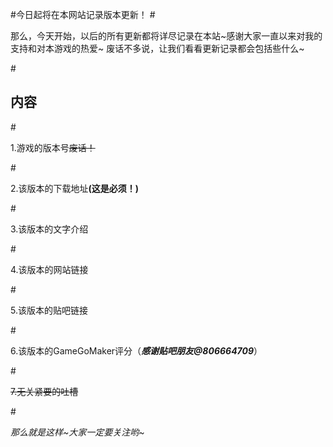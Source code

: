 #<h>今日起将在本网站记录版本更新！</h>
#<p>  那么，今天开始，以后的所有更新都将详尽记录在本站~感谢大家一直以来对我的支持和对本游戏的热爱~
  废话不多说，让我们看看更新记录都会包括些什么~</p>
#<h2>内容</h2>
#<p>  1.游戏的版本号<strike>废话！</strike></p>
#<p>  2.该版本的下载地址<b>(这是必须！)</b></p>
#<p>  3.该版本的文字介绍</p>
#<p>  4.该版本的网站链接</p>
#<p>  5.该版本的贴吧链接</p>
#<p>  6.该版本的GameGoMaker评分（<b><i>感谢贴吧朋友@806664709</i></b>）</p>
#<p>  <strike>7.无关紧要的吐槽</strike></p>
#<p><i>那么就是这样~大家一定要关注哟~</i></p>
